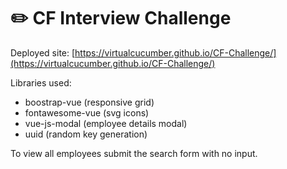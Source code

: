# :pencil2: CF Interview Challenge

Deployed site: [https://virtualcucumber.github.io/CF-Challenge/](https://virtualcucumber.github.io/CF-Challenge/)

Libraries used:

- boostrap-vue (responsive grid)
- fontawesome-vue (svg icons)
- vue-js-modal (employee details modal)
- uuid (random key generation)

To view all employees submit the search form with no input.